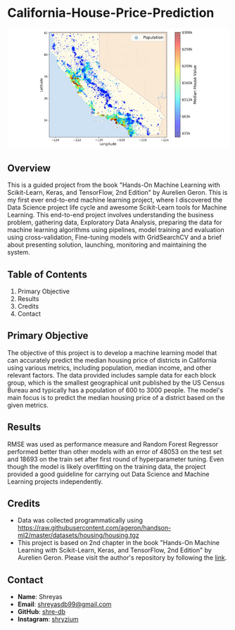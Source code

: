 # California-House-Price-Prediction
![cover_image](images/cover_image.png)

Overview
--------
This is a guided project from the book "Hands-On Machine Learning with Scikit-Learn, Keras, and TensorFlow, 2nd Edition" by Aurelien Geron. This is my first ever end-to-end machine learning project, where I discovered the Data Science project life cycle and awesome Scikit-Learn tools for Machine Learning. This end-to-end project involves understanding the business problem, gathering data, Exploratory Data Analysis, preparing the data for machine learning algorithms using pipelines, model training and evaluation using cross-validation, Fine-tuning models with GridSearchCV and a brief about presenting solution, launching, monitoring and maintaining the system.

Table of Contents
-----------------
1. Primary Objective
2. Results
3. Credits
4. Contact

Primary Objective
-----------------
The objective of this project is to develop a machine learning model that can accurately predict the median housing price of districts in California using various metrics, including population, median income, and other relevant factors. The data provided includes sample data for each block group, which is the smallest geographical unit published by the US Census Bureau and typically has a population of 600 to 3000 people. The model's main focus is to predict the median housing price of a district based on the given metrics.

Results
-------
RMSE was used as performance measure and Random Forest Regressor performed better than other models with an error of 48053 on the test
set and 18693 on the train set after first round of hyperparameter tuning. Even though the model is likely overfitting on the training data, the project provided a good guideline for carrying out Data Science and Machine Learning projects independently.

Credits
-------
- Data was collected programmatically using https://raw.githubusercontent.com/ageron/handson-ml2/master/datasets/housing/housing.tgz
- This project is based on 2nd chapter in the book "Hands-On Machine Learning with Scikit-Learn, Keras, and TensorFlow, 2nd Edition" by Aurelien Geron. Please visit the author's repository by following the [link](https://github.com/ageron/handson-ml2).

Contact
-------
- **Name**: Shreyas
- **Email**: shreyasdb99@gmail.com
- **GitHub**: [shre-db](https://github.com/shre-db)
- **Instagram**: [shryzium](https://www.instagram.com/shryzium/)



